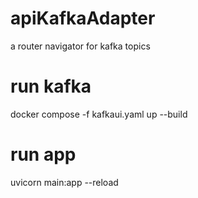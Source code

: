 # apiKafkaAdapter
a router navigator for kafka topics

# run kafka
docker compose -f kafkaui.yaml up --build

# run app
uvicorn main:app --reload

